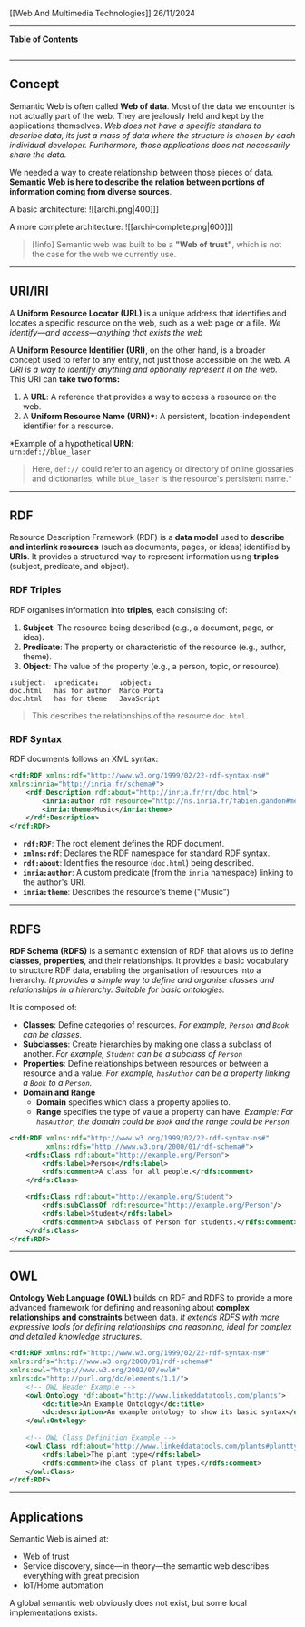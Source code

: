 [[Web And Multimedia Technologies]]
26/11/2024
****
**Table of Contents**
```table-of-contents
```

****
## Concept

Semantic Web is often called **Web of data**.
Most of the data we encounter is not actually part of the web. They are jealously held and kept by the applications themselves.
	*Web does not have a specific standard to describe data, its just a mass of data where the structure is chosen by each individual developer. Furthermore, those applications does not necessarily share the data.*

We needed a way to create relationship between those pieces of data.
**Semantic Web is here to describe the relation between portions of information coming from diverse sources**.

A basic architecture:
![[archi.png|400]]]

A more complete architecture:
![[archi-complete.png|600]]]
> [!info]
> Semantic web was built to be a **"Web of trust"**, which is not the case for the web we currently use.


****
## URI/IRI

A **Uniform Resource Locator (URL)** is a unique address that identifies and locates a specific resource on the web, such as a web page or a file.
	*We identify—and access—anything that exists the web*

A **Uniform Resource Identifier (URI)**, on the other hand, is a broader concept used to refer to any entity, not just those accessible on the web.
	*A URI is a way to identify anything and optionally represent it on the web.*
This URI can **take two forms:**
1. A **URL**: A reference that provides a way to access a resource on the web.
2. A **Uniform Resource Name (URN)\***: A persistent, location-independent identifier for a resource.

\*Example of a hypothetical **URN**:  
`urn:def://blue_laser`
> Here, `def://` could refer to an agency or directory of online glossaries and dictionaries, while `blue_laser` is the resource's persistent name.*


****
## RDF

Resource Description Framework (RDF) is a **data model** used to **describe and interlink resources** (such as documents, pages, or ideas) identified by **URIs**. 
It provides a structured way to represent information using **triples** (subject, predicate, and object).

### RDF Triples

RDF organises information into **triples**, each consisting of:
1. **Subject**: The resource being described (e.g., a document, page, or idea).
2. **Predicate**: The property or characteristic of the resource (e.g., author, theme).
3. **Object**: The value of the property (e.g., a person, topic, or resource).
```
↓subject↓  ↓predicate↓     ↓object↓
doc.html   has for author  Marco Porta
doc.html   has for theme   JavaScript
```
> This describes the relationships of the resource `doc.html`.

### RDF Syntax

RDF documents follows an XML syntax:
```xml
<rdf:RDF xmlns:rdf="http://www.w3.org/1999/02/22-rdf-syntax-ns#"
xmlns:inria="http://inria.fr/schema#">
	<rdf:Description rdf:about="http://inria.fr/rr/doc.html">
		<inria:author rdf:resource="http://ns.inria.fr/fabien.gandon#me"/>
		<inria:theme>Music</inria:theme>
	</rdf:Description>
</rdf:RDF>
```
- **`rdf:RDF`**: The root element defines the RDF document.
- **`xmlns:rdf`**: Declares the RDF namespace for standard RDF syntax.
- **`rdf:about`**: Identifies the resource (`doc.html`) being described.
- **`inria:author`**: A custom predicate (from the `inria` namespace) linking to the author's URI.
- **`inria:theme`**: Describes the resource's theme ("Music")


****
## RDFS

**RDF Schema (RDFS)** is a semantic extension of RDF that allows us to define **classes**, **properties**, and their relationships. It provides a basic vocabulary to structure RDF data, enabling the organisation of resources into a hierarchy.
	*It provides a simple way to define and organise classes and relationships in a hierarchy. Suitable for basic ontologies.*

It is composed of:
- **Classes**: Define categories of resources.
    *For example, `Person` and `Book` can be classes.*
- **Subclasses**: Create hierarchies by making one class a subclass of another.
    *For example, `Student` can be a subclass of `Person`*
- **Properties**: Define relationships between resources or between a resource and a value.
    *For example, `hasAuthor` can be a property linking a `Book` to a `Person`.*
- **Domain and Range**
    - **Domain** specifies which class a property applies to.
    - **Range** specifies the type of value a property can have.
	    *Example: For `hasAuthor`, the domain could be `Book` and the range could be `Person`.*
```xml
<rdf:RDF xmlns:rdf="http://www.w3.org/1999/02/22-rdf-syntax-ns#"
         xmlns:rdfs="http://www.w3.org/2000/01/rdf-schema#">
    <rdfs:Class rdf:about="http://example.org/Person">
        <rdfs:label>Person</rdfs:label>
        <rdfs:comment>A class for all people.</rdfs:comment>
    </rdfs:Class>

    <rdfs:Class rdf:about="http://example.org/Student">
        <rdfs:subClassOf rdf:resource="http://example.org/Person"/>
        <rdfs:label>Student</rdfs:label>
        <rdfs:comment>A subclass of Person for students.</rdfs:comment>
    </rdfs:Class>
</rdf:RDF>
```


****
## OWL

**Ontology Web Language (OWL)** builds on RDF and RDFS to provide a more advanced framework for defining and reasoning about **complex relationships and constraints** between data.
	*It extends RDFS with more expressive tools for defining relationships and reasoning, ideal for complex and detailed knowledge structures.*

```xml
<rdf:RDF xmlns:rdf="http://www.w3.org/1999/02/22-rdf-syntax-ns#"
xmlns:rdfs="http://www.w3.org/2000/01/rdf-schema#"
xmlns:owl="http://www.w3.org/2002/07/owl#"
xmlns:dc="http://purl.org/dc/elements/1.1/">
	<!-- OWL Header Example -->
	<owl:Ontology rdf:about="http://www.linkeddatatools.com/plants">
		<dc:title>An Example Ontology</dc:title>
		<dc:description>An example ontology to show its basic syntax</dc:description>
	</owl:Ontology>
	
	<!-- OWL Class Definition Example -->
	<owl:Class rdf:about="http://www.linkeddatatools.com/plants#planttype">
		<rdfs:label>The plant type</rdfs:label>
		<rdfs:comment>The class of plant types.</rdfs:comment>
	</owl:Class>
</rdf:RDF>
```


****
## Applications

Semantic Web is aimed at:
- Web of trust
- Service discovery, since—in theory—the semantic web describes everything with great precision
- IoT/Home automation

A global semantic web obviously does not exist, but some local implementations exists.